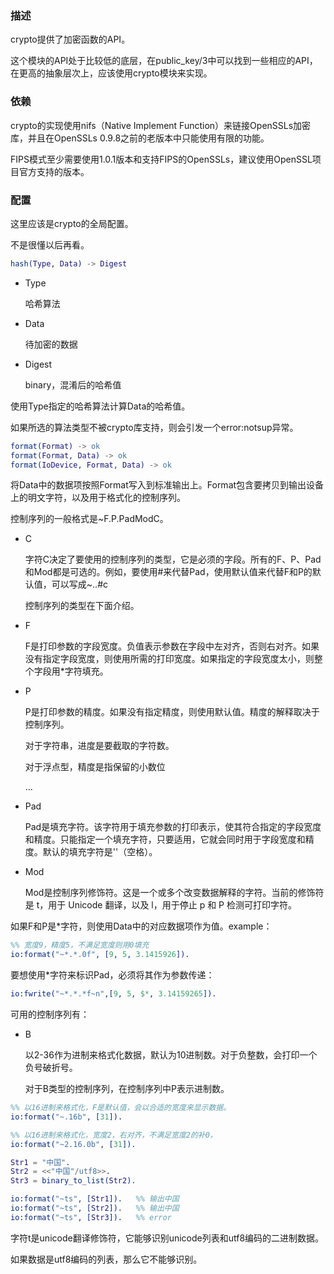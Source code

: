 ### 描述

crypto提供了加密函数的API。

这个模块的API处于比较低的底层，在public_key/3中可以找到一些相应的API，在更高的抽象层次上，应该使用crypto模块来实现。



### 依赖

crypto的实现使用nifs（Native Implement Function）来链接OpenSSLs加密库，并且在OpenSSLs 0.9.8之前的老版本中只能使用有限的功能。

FIPS模式至少需要使用1.0.1版本和支持FIPS的OpenSSLs，建议使用OpenSSL项目官方支持的版本。



### 配置

这里应该是crypto的全局配置。

不是很懂以后再看。







```erlang
hash(Type, Data) -> Digest
```

- Type

  哈希算法

- Data

  待加密的数据

- Digest

  binary，混淆后的哈希值

使用Type指定的哈希算法计算Data的哈希值。

如果所选的算法类型不被crypto库支持，则会引发一个error:notsup异常。







```erlang
format(Format) -> ok
format(Format, Data) -> ok
format(IoDevice, Format, Data) -> ok
```

将Data中的数据项按照Format写入到标准输出上。Format包含要拷贝到输出设备上的明文字符，以及用于格式化的控制序列。

控制序列的一般格式是~F.P.PadModC。

- C

  字符C决定了要使用的控制序列的类型，它是必须的字段。所有的F、P、Pad和Mod都是可选的。例如，要使用#来代替Pad，使用默认值来代替F和P的默认值，可以写成~..#c

  控制序列的类型在下面介绍。

- F

  F是打印参数的字段宽度。负值表示参数在字段中左对齐，否则右对齐。如果没有指定字段宽度，则使用所需的打印宽度。如果指定的字段宽度太小，则整个字段用*字符填充。

- P

  P是打印参数的精度。如果没有指定精度，则使用默认值。精度的解释取决于控制序列。

  对于字符串，进度是要截取的字符数。

  对于浮点型，精度是指保留的小数位

  ...

- Pad

  Pad是填充字符。该字符用于填充参数的打印表示，使其符合指定的字段宽度和精度。只能指定一个填充字符，只要适用，它就会同时用于字段宽度和精度。默认的填充字符是''（空格）。

- Mod

  Mod是控制序列修饰符。这是一个或多个改变数据解释的字符。当前的修饰符是 t，用于 Unicode 翻译，以及 l，用于停止 p 和 P 检测可打印字符。

如果F和P是*字符，则使用Data中的对应数据项作为值。example：

```erlang
%% 宽度9，精度5，不满足宽度则用0填充
io:format("~*.*.0f", [9, 5, 3.1415926]).
```

要想使用*字符来标识Pad，必须将其作为参数传递：

```erlang
io:fwrite("~*.*.*f~n",[9, 5, $*, 3.14159265]).
```





可用的控制序列有：

- B

  以2-36作为进制来格式化数据，默认为10进制数。对于负整数，会打印一个负号破折号。

  对于B类型的控制序列，在控制序列中P表示进制数。

```erlang
%% 以16进制来格式化，F是默认值，会以合适的宽度来显示数据。
io:format("~.16b", [31]).

%% 以16进制来格式化，宽度2，右对齐，不满足宽度2的补0，
io:format("~2.16.0b", [31]).
```





```erlang
Str1 = "中国".
Str2 = <<"中国"/utf8>>.
Str3 = binary_to_list(Str2).

io:format("~ts", [Str1]).	%% 输出中国
io:format("~ts", [Str2]).	%% 输出中国
io:format("~ts", [Str3]).	%% error
```

字符t是unicode翻译修饰符，它能够识别unicode列表和utf8编码的二进制数据。

如果数据是utf8编码的列表，那么它不能够识别。